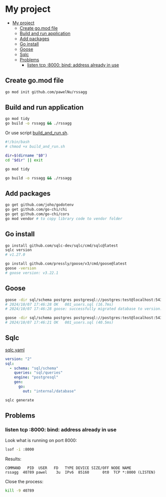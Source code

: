 # My project

- [My project](#my-project)
  - [Create go.mod file](#create-gomod-file)
  - [Build and run application](#build-and-run-application)
  - [Add packages](#add-packages)
  - [Go install](#go-install)
  - [Goose](#goose)
  - [Sqlc](#sqlc)
  - [Problems](#problems)
    - [listen tcp :8000: bind: address already in use](#listen-tcp-8000-bind-address-already-in-use)

## Create go.mod file

```bash
go mod init github.com/pawelNu/rssagg
```

## Build and run application

```bash
go mod tidy
go build -o rssagg && ./rssagg
```

Or use script [build_and_run.sh](build_and_run.sh).

```bash
#!/bin/bash
# chmod +x build_and_run.sh

dir=$(dirname "$0")
cd "$dir" || exit

go mod tidy

go build -o rssagg && ./rssagg
```

## Add packages

```bash
go get github.com/joho/godotenv
go get github.com/go-chi/chi
go get github.com/go-chi/cors
go mod vendor # to copy library code to vendor folder
```

## Go install

```bash
go install github.com/sqlc-dev/sqlc/cmd/sqlc@latest
sqlc version
# v1.27.0

go install github.com/pressly/goose/v3/cmd/goose@latest
goose -version
# goose version: v3.22.1
```

## Goose

```bash
goose -dir sql/schema postgres postgresql://postgres:test@localhost:5431/rssagg up
# 2024/10/07 17:46:28 OK   001_users.sql (16.7ms)
# 2024/10/07 17:46:28 goose: successfully migrated database to version: 1

goose -dir sql/schema postgres postgresql://postgres:test@localhost:5431/rssagg down
# 2024/10/07 17:46:21 OK   001_users.sql (40.5ms)
```

## Sqlc

[sqlc.yaml](src/sqlc.yaml)

```yaml
version: "2"
sql:
  - schema: "sql/schema"
    queries: "sql/queries"
    engine: "postgresql"
    gen:
      go:
        out: "internal/database"
```

```bash
sqlc generate
```

## Problems

### listen tcp :8000: bind: address already in use

Look what is running on port 8000:

```bash
lsof -i :8000
```

Results:

```
COMMAND   PID  USER   FD   TYPE DEVICE SIZE/OFF NODE NAME
rssagg  40789 pawel    3u  IPv6  85160      0t0  TCP *:8000 (LISTEN)
```

Close the process:

```bash
kill -9 40789
```
